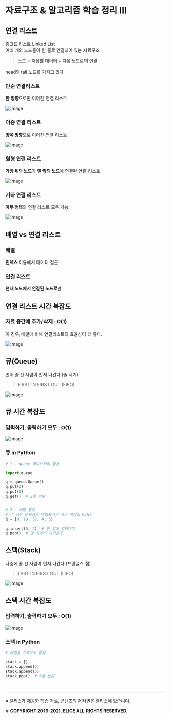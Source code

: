 # **자료구조 & 알고리즘 학습 정리 III**

## 연결 리스트

링크드 리스트 Linked List<br>여러 개의 노드들이 한 줄로 연결되어 있는 자료구조

> **노드** = **저장할 데이터** + **다음 노드로의 연결**

head와 tail 노드를 가지고 있다

### 단순 연결리스트

**한 방향**으로만 이어진 연결 리스트

![image](https://user-images.githubusercontent.com/49539592/110590958-d0fc5f80-81bb-11eb-8681-863a377ef64c.png)

### 이중 연결 리스트

**양쪽 방향**으로 이어진 연결 리스트

![image](https://user-images.githubusercontent.com/49539592/110591066-f4bfa580-81bb-11eb-82d6-b58e27dbeae3.png)

### 원형 연결 리스트

**가장 뒤의 노드**가 **맨 앞의 노드**에 연결된 연결 리스트

![image](https://user-images.githubusercontent.com/49539592/110591196-1a4caf00-81bc-11eb-9f5a-f84822fbef61.png)

### 기타 연결 리스트

**아무 형태**의 연결 리스트 모두 가능!

![image](https://user-images.githubusercontent.com/49539592/110591317-436d3f80-81bc-11eb-8de5-beca9182edb2.png)

## 배열 vs 연결 리스트

### 배열

**인덱스** 이용해서 데이터 접근

### 연결 리스트

**현재 노드에서 연결된 노드로**만

## 연결 리스트 시간 복잡도

### 자료 중간에 추가/삭제 : O(1)

이 경우, 배열에 비해 연결리스트의 효율성이 더 좋다.

![image](https://user-images.githubusercontent.com/49539592/110591716-c1314b00-81bc-11eb-821b-0b8463875b11.png)

## 큐(Queue)

먼저 줄 선 사람이 먼저 나간다 (줄 서기)

> FIRST IN FIRST OUT (FIFO)

![image](https://user-images.githubusercontent.com/49539592/110593955-9268a400-81bf-11eb-80b0-b00b82c43a35.png)

## 큐 시간 복잡도

### 입력하기, 출력하기 모두 : O(1)

![image](https://user-images.githubusercontent.com/49539592/110594193-d65ba900-81bf-11eb-964a-1a81021311e1.png)



### 큐 in Python

```python
# 1 - queue 라이브러리 활용

import queue

q = queue.Queue()
q.put(2)
q.put(8)
q.get()  # 2를 반환


# 2 - 배열 활용
# 이 경우 문제점은 비효율적인 시간 복잡도 O(N)
q = [8, 19, 37, 4, 5]

q.insert(0, 2)  # 맨 앞에 입력한다
q.pop()  # 맨 뒤에서 가져온다

```

## 스택(Stack)

나중에 줄 선 사람이 먼저 나간다 (프링글스 칩)

> LAST IN FIRST OUT (LIFO)

![image](https://user-images.githubusercontent.com/49539592/110595522-7108b780-81c1-11eb-9120-8214c576988a.png)

## 스택 시간 복잡도

### 입력하기, 출력하기 모두 : O(1)

![image](https://user-images.githubusercontent.com/49539592/110595777-cfce3100-81c1-11eb-8c18-6f7c7479bd35.png)

### 스택 in Python

```python
# 배열을 스택으로 활용

stack = []
stack.append(2)
stack.append(5)
stack.pop()  # 5를 반환
```





<br/>

---

※ 엘리스가 제공한 학습 자료, 콘텐츠의 저작권은 엘리스에 있습니다. <br>

**※ COPYRIGHT 2016-2021. ELICE ALL RIGHTS RESERVED.**